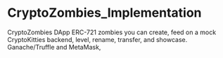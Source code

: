 # CryptoZombies_Implementation
CryptoZombies DApp ERC-721 zombies you can create, feed on a mock CryptoKitties backend, level, rename, transfer, and showcase. Ganache/Truffle and MetaMask,

